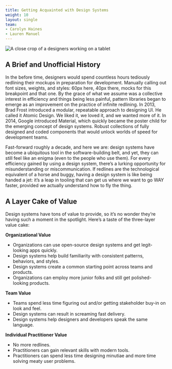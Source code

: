 ```yaml
---
title: Getting Acquainted with Design Systems 
weight: 10
layout: single
team:
- Carolyn Haines
- Lauren Manuel
---
```

![A close crop of a designers working on a tablet](https://user-images.githubusercontent.com/105306536/186534692-9d8727de-18fe-4db6-8477-9368c6453146.jpg)

## A Brief and Unofficial History

In the before time, designers would spend countless hours tediously redlining their mockups in preparation for development. Manually calling out font sizes, weights, and styles: 60px here, 40px there, mocks for this breakpoint and that one. By the grace of what we assume was a collective interest in efficiency and things being less painful, pattern libraries began to emerge as an improvement on the practice of infinite redlining. In 2013, Brad Frost introduced a modular, repeatable approach to designing UI. He called it Atomic Design. We liked it, we loved it, and we wanted more of it. In 2014, Google introduced Material, which quickly became the poster child for the emerging concept of design systems. Robust collections of fully designed and coded components that would unlock worlds of speed for development teams.

Fast-forward roughly a decade, and here we are: design systems have become a ubiquitous tool in the software-building belt, and yet, they can still feel like an enigma (even to the people who use them). For every efficiency gained by using a design system, there’s a lurking opportunity for misunderstanding or miscommunication. If redlines are the technological equivalent of a horse and buggy, having a design system is like being handed a jet: it’s a leap in tooling that can get us where we want to go WAY faster, provided we actually understand how to fly the thing.

## A Layer Cake of Value

Design systems have tons of value to provide, so it’s no wonder they’re having such a moment in the spotlight. Here’s a taste of the three-layer value cake:

**Organizational Value**

* Organizations can use open-source design systems and get legit-looking apps quickly.
* Design systems help build familiarity with consistent patterns, behaviors, and styles.
* Design systems create a common starting point across teams and products.
* Organizations can employ more junior folks and still get polished-looking products.

**Team Value**

* Teams spend less time figuring out and/or getting stakeholder buy-in on look and feel.
* Design systems can result in screaming fast delivery.
* Design systems help designers and developers speak the same language.

**Individual Practitioner Value**

* No more redlines.
* Practitioners can gain relevant skills with modern tools.
* Practitioners can spend less time designing minutiae and more time solving meaty user problems. 

